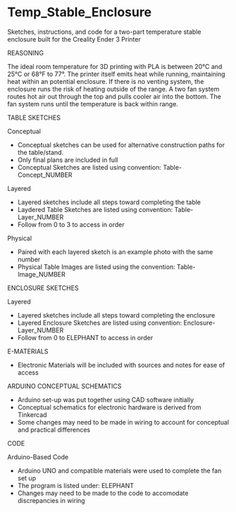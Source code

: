 # Temp_Stable_Enclosure
Sketches, instructions, and code for a two-part temperature stable enclosure built for the Creality Ender 3 Printer

REASONING

The ideal room temperature for 3D printing with PLA is between 20°C and 25°C or 68°F to 77°. 
The printer itself emits heat while running, maintaining heat within an potential enclosure.
If there is no venting system, the enclosure runs the risk of heating outside of the range.
A two fan system routes hot air out through the top and pulls cooler air into the bottom.
The fan system runs until the temperature is back within range.


TABLE SKETCHES

Conceptual
  - Conceptual sketches can be used for alternative construction paths for the table/stand.
  - Only final plans are included in full
  - Conceptual Sketches are listed using convention: Table-Concept_NUMBER

Layered
  - Layered sketches include all steps toward completing the table
  - Laydered Table Sketches are listed using convention: Table-Layer_NUMBER
  - Follow from 0 to 3 to access in order

Physical
  - Paired with each layered sketch is an example photo with the same number
  - Physical Table Images are listed using the convention: Table-Image_NUMBER


ENCLOSURE SKETCHES

Layered
  - Layered sketches include all steps toward completing the enclosure
  - Layered Enclosure Sketches are listed using convention: Enclosure-Layer_NUMBER
  - Follow from 0 to ELEPHANT to access in order

E-MATERIALS
  - Electronic Materials will be included with sources and notes for ease of access


ARDUINO CONCEPTUAL SCHEMATICS
  - Arduino set-up was put together using CAD software initially
  - Conceptual schematics for electronic hardware is derived from Tinkercad
  - Some changes may need to be made in wiring to account for conceptual and practical differences


CODE

Arduino-Based Code
  - Arduino UNO and compatible materials were used to complete the fan set up
  - The program is listed under: ELEPHANT
  - Changes may need to be made to the code to accomodate discrepancies in wiring
